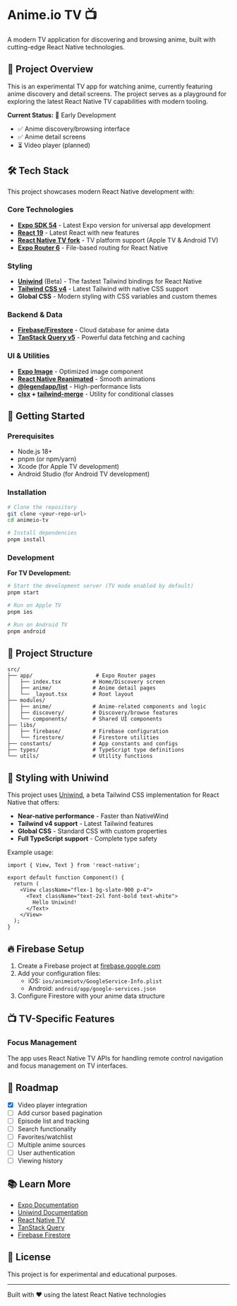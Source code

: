 # Anime.io TV 📺

A modern TV application for discovering and browsing anime, built with cutting-edge React Native technologies.

## 🎯 Project Overview

This is an experimental TV app for watching anime, currently featuring anime discovery and detail screens. The project serves as a playground for exploring the latest React Native TV capabilities with modern tooling.

**Current Status:** 🚧 Early Development
- ✅ Anime discovery/browsing interface
- ✅ Anime detail screens
- ⏳ Video player (planned)

## 🛠️ Tech Stack

This project showcases modern React Native development with:

### Core Technologies
- **[Expo SDK 54](https://expo.dev)** - Latest Expo version for universal app development
- **[React 19](https://react.dev)** - Latest React with new features
- **[React Native TV fork](https://github.com/react-native-tvos/react-native-tvos)** - TV platform support (Apple TV & Android TV)
- **[Expo Router 6](https://docs.expo.dev/router/introduction)** - File-based routing for React Native

### Styling
- **[Uniwind](https://docs.uniwind.dev/)** (Beta) - The fastest Tailwind bindings for React Native
- **[Tailwind CSS v4](https://tailwindcss.com)** - Latest Tailwind with native CSS support
- **Global CSS** - Modern styling with CSS variables and custom themes

### Backend & Data
- **[Firebase/Firestore](https://firebase.google.com)** - Cloud database for anime data
- **[TanStack Query v5](https://tanstack.com/query)** - Powerful data fetching and caching

### UI & Utilities
- **[Expo Image](https://docs.expo.dev/versions/latest/sdk/image/)** - Optimized image component
- **[React Native Reanimated](https://docs.swmansion.com/react-native-reanimated/)** - Smooth animations
- **[@legendapp/list](https://legendapp.com/open-source/list/)** - High-performance lists
- **[clsx](https://github.com/lukeed/clsx) + [tailwind-merge](https://github.com/dcastil/tailwind-merge)** - Utility for conditional classes

## 🚀 Getting Started

### Prerequisites

- Node.js 18+ 
- pnpm (or npm/yarn)
- Xcode (for Apple TV development)
- Android Studio (for Android TV development)

### Installation

```bash
# Clone the repository
git clone <your-repo-url>
cd animeio-tv

# Install dependencies
pnpm install
```

### Development

**For TV Development:**

```bash
# Start the development server (TV mode enabled by default)
pnpm start

# Run on Apple TV
pnpm ios

# Run on Android TV
pnpm android
```

## 📁 Project Structure

```
src/
├── app/                    # Expo Router pages
│   ├── index.tsx          # Home/Discovery screen
│   ├── anime/             # Anime detail pages
│   └── _layout.tsx        # Root layout
├── modules/
│   ├── anime/             # Anime-related components and logic
│   ├── discovery/         # Discovery/browse features
│   └── components/        # Shared UI components
├── libs/
│   ├── firebase/          # Firebase configuration
│   └── firestore/         # Firestore utilities
├── constants/             # App constants and configs
├── types/                 # TypeScript type definitions
└── utils/                 # Utility functions
```

## 🎨 Styling with Uniwind

This project uses [Uniwind](https://docs.uniwind.dev/), a beta Tailwind CSS implementation for React Native that offers:

- **Near-native performance** - Faster than NativeWind
- **Tailwind v4 support** - Latest Tailwind features
- **Global CSS** - Standard CSS with custom properties
- **Full TypeScript support** - Complete type safety

Example usage:
```tsx
import { View, Text } from 'react-native';

export default function Component() {
  return (
    <View className="flex-1 bg-slate-900 p-4">
      <Text className="text-2xl font-bold text-white">
        Hello Uniwind!
      </Text>
    </View>
  );
}
```

## 🔥 Firebase Setup

1. Create a Firebase project at [firebase.google.com](https://firebase.google.com)
2. Add your configuration files:
   - iOS: `ios/animeiotv/GoogleService-Info.plist`
   - Android: `android/app/google-services.json`
3. Configure Firestore with your anime data structure

## 📺 TV-Specific Features

### Focus Management
The app uses React Native TV APIs for handling remote control navigation and focus management on TV interfaces.

## 🔮 Roadmap

- [x] Video player integration
- [ ] Add cursor based pagination
- [ ] Episode list and tracking
- [ ] Search functionality
- [ ] Favorites/watchlist
- [ ] Multiple anime sources
- [ ] User authentication
- [ ] Viewing history

## 📚 Learn More

- [Expo Documentation](https://docs.expo.dev/)
- [Uniwind Documentation](https://docs.uniwind.dev/)
- [React Native TV](https://github.com/react-native-tvos/react-native-tvos)
- [TanStack Query](https://tanstack.com/query)
- [Firebase Firestore](https://firebase.google.com/docs/firestore)

## 📄 License

This project is for experimental and educational purposes.

---

Built with ❤️ using the latest React Native technologies
